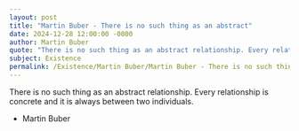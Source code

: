 ```yaml
---
layout: post
title: "Martin Buber - There is no such thing as an abstract"
date: 2024-12-28 12:00:00 -0000
author: Martin Buber
quote: "There is no such thing as an abstract relationship. Every relationship is concrete and it is always between two individuals."
subject: Existence
permalink: /Existence/Martin Buber/Martin Buber - There is no such thing as an abstract
---
```


There is no such thing as an abstract relationship. Every relationship is concrete and it is always between two individuals.

- Martin Buber
